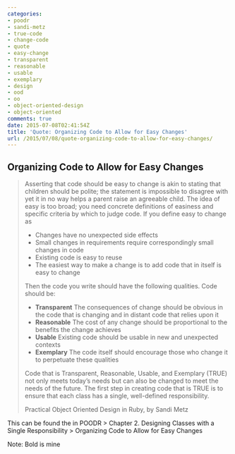 ```yaml
---
categories:
- poodr
- sandi-metz
- true-code
- change-code
- quote
- easy-change
- transparent
- reasonable
- usable
- exemplary
- design
- ood
- oo
- object-oriented-design
- object-oriented
comments: true
date: 2015-07-08T02:41:54Z
title: 'Quote: Organizing Code to Allow for Easy Changes'
url: /2015/07/08/quote-organizing-code-to-allow-for-easy-changes/
---
```


## Organizing Code to Allow for Easy Changes

>Asserting that code should be easy to change is akin to stating that children should be polite; the statement is impossible to disagree with yet it in no way helps a parent raise an agreeable child. The idea of easy is too broad; you need concrete definitions of easiness and specific criteria by which to judge code.
>If you define easy to change as
>
>  * Changes have no unexpected side effects
>* Small changes in requirements require correspondingly small changes in code
>* Existing code is easy to reuse
>* The easiest way to make a change is to add code that in itself is easy to change
>
>Then the code you write should have the following qualities. Code should be:
>
>  * **Transparent** The consequences of change should be obvious in the code that is changing and in distant code that relies upon it
>* **Reasonable** The cost of any change should be proportional to the benefits the change achieves
>* **Usable** Existing code should be usable in new and unexpected contexts
>* **Exemplary** The code itself should encourage those who change it to perpetuate
>these qualities
>
>Code that is Transparent, Reasonable, Usable, and Exemplary (TRUE) not only meets today’s needs but can also be changed to meet the needs of the future. The first step in creating code that is TRUE is to ensure that each class has a single, well-defined responsibility.
>
> Practical Object Oriented Design in Ruby, by Sandi Metz

This can be found the in POODR > Chapter 2. Designing Classes with a Single Responsibility > Organizing Code to Allow for Easy Changes

Note: Bold is mine
